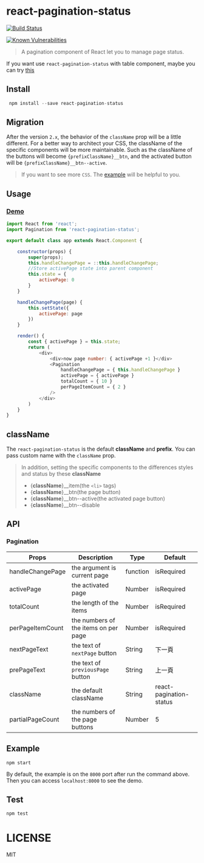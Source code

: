 # react-pagination-status

[![Build Status](https://travis-ci.org/addhome2001/react-pagination-status.svg?branch=master)](https://travis-ci.org/addhome2001/react-pagination-status)

[![Known Vulnerabilities](https://snyk.io/test/github/addhome2001/react-pagination-status/badge.svg)](https://snyk.io/test/github/addhome2001/react-pagination-status)

> A pagination component of React let you to manage page status.

If you want use `react-pagination-status` with table component, maybe you can try [this](https://www.npmjs.com/package/react-pagination-table)

## Install
```js
 npm install --save react-pagination-status
```

## Migration
After the version `2.x`, the behavior of the `className` prop will be a little different. For a better way to architect your CSS, the className of the specific components will be more maintainable. Such as the className of the buttons will become `{prefixClassName}__btn`, and the activated button will be `{prefixClassName}__btn--active`.

> If you want to see more `CSS`. The [example](https://github.com/addhome2001/react-pagination-status/blob/master/example) will be helpful to you.

## Usage

### [Demo]( https://addhome2001.github.io/react-pagination-status/)

````javascript
import React from 'react';
import Pagination from 'react-pagination-status';

export default class app extends React.Component {

    constructor(props) {
        super(props);
        this.handleChangePage = ::this.handleChangePage;
        //Store activePage state into parent component
        this.state = {
            activePage: 0
        }
    }

    handleChangePage(page) {
        this.setState({
            activePage: page
        })
    }

    render() {
        const { activePage } = this.state;
        return (
            <div>
                <div>now page number: { activePage +1 }</div>
                <Pagination
                    handleChangePage = { this.handleChangePage }
                    activePage = { activePage }
                    totalCount = { 10 }
                    perPageItemCount = { 2 }
                />
            </div>
        )
    }
}
````

## className
The `react-pagination-status` is the default **className** and **prefix**. You can pass custom name with the `className` prop.

> In addition, setting the specific components to the differences styles and status by these **className**
>- {**className**}__item(the `<li>` tags)
>- {**className**}__btn(the page button)
>- {**className**}__btn--active(the activated page button)
>- {**className**}__btn--disable

## API

### Pagination

| Props        | Description                        | Type          | Default                  |
|------------------|------------------------------------|---------------|--------------------------|
| handleChangePage   |  the argument is current page          | function      | isRequired                      |
| activePage          | the activated page                       | Number        | isRequired                |
| totalCount            | the length of the items                 | Number        | isRequired                       |
| perPageItemCount  | the numbers of the items on per page           | Number        | isRequired                       |
| nextPageText         | the text of `nextPage` button                     | String        | 下一頁                    |
| prePageText         | the text of `previousPage` button                     | String        | 上一頁                    |
| className         | the default className                    | String        | react-pagination-status                   |
| partialPageCount         | the numbers of the page buttons                     | Number        | 5                  |




## Example
```
npm start
```

By default, the example is on the `8000` port after run the command above. Then you can access `localhost:8000` to see the demo.

## Test
```
npm test
```

LICENSE
=======

MIT

